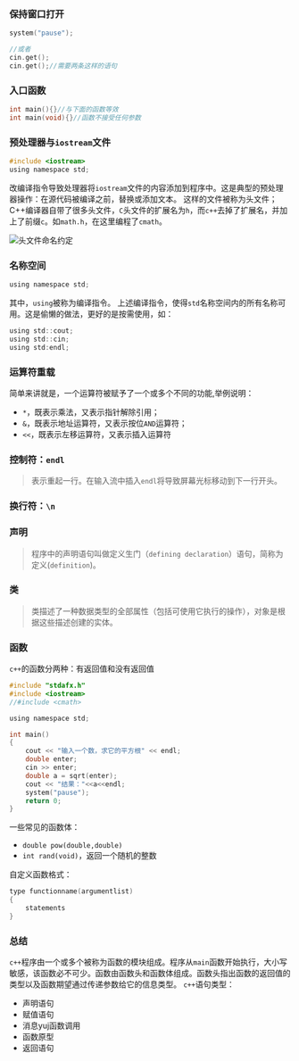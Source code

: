 ### 保持窗口打开

```c
system("pause");

//或者
cin.get();
cin.get();//需要两条这样的语句
```

### 入口函数

```c
int main(){}//与下面的函数等效
int main(void){}//函数不接受任何参数
```

### 预处理器与`iostream`文件

```c
#include <iostream>
using namespace std;
```

改编译指令导致处理器将`iostream`文件的内容添加到程序中。这是典型的预处理器操作：在源代码被编译之前，替换或添加文本。
这样的文件被称为头文件；
C++编译器自带了很多头文件，`C`头文件的扩展名为`h`，而`c++`去掉了扩展名，并加上了前缀`c`。如`math.h`，在这里编程了`cmath`。

![头文件命名约定](http://oritfw5nq.bkt.clouddn.com/TIM%E6%88%AA%E5%9B%BE20180206135104.png)

### 名称空间

```c
using namespace std;
```

其中，`using`被称为编译指令。
上述编译指令，使得`std`名称空间内的所有名称可用。这是偷懒的做法，更好的是按需使用，如：

```c
using std::cout;
using std::cin;
using std:endl;
```

### 运算符重载

简单来讲就是，一个运算符被赋予了一个或多个不同的功能,举例说明：

- `*`，既表示乘法，又表示指针解除引用；
- `&`，既表示地址运算符，又表示按位`AND`运算符；
- `<<`，既表示左移运算符，又表示插入运算符


### 控制符：`endl`

> 表示重起一行。在输入流中插入`endl`将导致屏幕光标移动到下一行开头。

### 换行符：`\n`

### 声明

> 程序中的声明语句叫做定义生门（`defining declaration`）语句，简称为定义(`definition`)。

### 类

> 类描述了一种数据类型的全部属性（包括可使用它执行的操作），对象是根据这些描述创建的实体。

### 函数

`c++`的函数分两种：有返回值和没有返回值

```c
#include "stdafx.h"
#include <iostream>
//#include <cmath>

using namespace std;

int main()
{
    cout << "输入一个数，求它的平方根" << endl;
    double enter;
    cin >> enter;
    double a = sqrt(enter);
    cout << "结果："<<a<<endl;
    system("pause");
    return 0;
}
```

一些常见的函数体：

- `double pow(double,double)`
- `int rand(void)`，返回一个随机的整数

自定义函数格式：

```c
type functionname(argumentlist)
{
    statements
}
```

### 总结

`c++`程序由一个或多个被称为函数的模块组成。程序从`main`函数开始执行，大小写敏感，该函数必不可少。函数由函数头和函数体组成。函数头指出函数的返回值的类型以及函数期望通过传递参数给它的信息类型。
`c++`语句类型：
- 声明语句
- 赋值语句
- 消息yuj函数调用
- 函数原型
- 返回语句